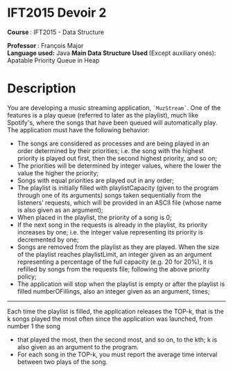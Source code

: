 # IFT2015 Devoir 2
<div>
<b> Course </b>: IFT2015 - Data Structure 

<b> Professor </b>: François Major  
<b> Language used:</b> Java
<b> Main Data Structure Used </b> (Except auxiliary ones): Apatable Priority Queue in Heap  
</div>

# Description

<div>
You are developing a music streaming application, <code>`MuzStream`</code>. One of the features is a play
queue (referred to later as the playlist), much like Spotify's, where the songs that have been
queued will automatically play. The application must have the following behavior:
<ul>
<li> The songs are considered as processes and are being played in an order determined by
their priorities; i.e. the song with the highest priority is played out first, then the second
highest priority, and so on; </li>
<li> The priorities will be determined by integer values, where the lower the value the higher
the priority; </li>
<li> Songs with equal priorities are played out in any order; </li>
<li> The playlist is initially filled with playlistCapacity (given to the program through one
of its arguments) songs taken sequentially from the listeners’ requests, which will be
provided in an ASCII file (whose name is also given as an argument); </li>
<li> When placed in the playlist, the priority of a song is 0; </li>
<li> If the next song in the requests is already in the playlist, its priority increases by one;
i.e. the integer value representing its priority is decremented by one; </li>
<li> Songs are removed from the playlist as they are played. When the size of the playlist
reaches playlistLimit, an integer given as an argument representing a percentage
of the full capacity (e.g. 20 for 20%), it is refilled by songs from the requests file; following
the above priority policy; </li>
<li> The application will stop when the playlist is empty or after the playlist is filled
numberOFillings, also an integer given as an argument, times; </li>
</ul>

<hr>
Each time the playlist is filled, the application releases the TOP-k, that is the k songs played the
most often since the application was launched, from number 1 the song
<ul>
<li> that played the most, then the second most, and so on, to the kth; k is also given as an
argument to the program. </li>
<li> For each song in the TOP-k, you must report the average time interval between two
plays of the song. </li>
</ul>
</div>
